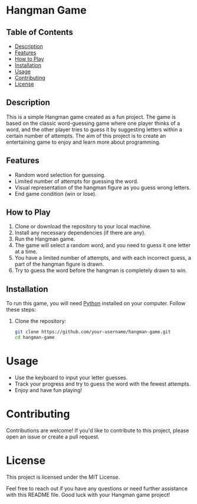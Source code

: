 # Hangman Game

## Table of Contents
- [Description](#description)
- [Features](#features)
- [How to Play](#how-to-play)
- [Installation](#installation)
- [Usage](#usage)
- [Contributing](#contributing)
- [License](#license)

## Description
This is a simple Hangman game created as a fun project. The game is based on the classic word-guessing game where one player thinks of a word, and the other player tries to guess it by suggesting letters within a certain number of attempts. The aim of this project is to create an entertaining game to enjoy and learn more about programming.

## Features
- Random word selection for guessing.
- Limited number of attempts for guessing the word.
- Visual representation of the hangman figure as you guess wrong letters.
- End game condition (win or lose).

## How to Play
1. Clone or download the repository to your local machine.
2. Install any necessary dependencies (if there are any).
3. Run the Hangman game.
4. The game will select a random word, and you need to guess it one letter at a time.
5. You have a limited number of attempts, and with each incorrect guess, a part of the hangman figure is drawn.
6. Try to guess the word before the hangman is completely drawn to win.

## Installation
To run this game, you will need [Python](https://www.python.org/) installed on your computer. Follow these steps:

1. Clone the repository:
   ```sh
   git clone https://github.com/your-username/hangman-game.git
   cd hangman-game
# Usage

- Use the keyboard to input your letter guesses.
- Track your progress and try to guess the word with the fewest attempts.
- Enjoy and have fun playing!

# Contributing

Contributions are welcome! If you'd like to contribute to this project, please open an issue or create a pull request.

# License

This project is licensed under the MIT License.

Feel free to reach out if you have any questions or need further assistance with this README file. Good luck with your Hangman game project!

